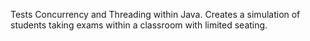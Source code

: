 Tests Concurrency and Threading within Java. 
Creates a simulation of students taking exams within a classroom with limited seating.
